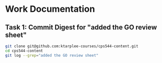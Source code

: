 # Work Documentation

## Task 1: Commit Digest for "added the GO review sheet"

```sh
git clone git@github.com:ktarplee-courses/cps544-content.git
cd cps544-content
git log --grep="added the GO review sheet"
